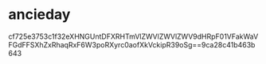 # ancieday

cf725e3753c1f32eXHNGUntDFXRHTmVlZWVlZWVlZWV9dHRpF01VFakWaVFGdFFSXhZxRhaqRxF6W3poRXyrc0aofXkVckipR39oSg==9ca28c41b463b643
